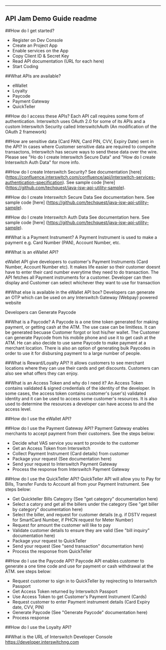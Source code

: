 -------------------------
API Jam Demo Guide readme
-------------------------

##How do I get started?
- Register on Dev Console
- Create an Project App
- Enable services on the App
- Copy Client ID & Secret Key
- Read API documentation (URL for each here)
- Start Coding

##What APIs are available?
* eWallet
* Loyalty
* Paycode
* Payment Gateway
* QuickTeller

##How do I access these APIs?
Each API call requires some form of authentication. Interswitch uses OAuth 2.0 for some of its APIs and a custom Interswitch Security called InterswitchAuth (An modification of the OAuth 2 framework)

##How are sensitive data (Card PAN, Card PIN, CVV, Expiry Date) sent in the API?
In cases where Customer sensitive data are required to compelte transactons, Interswitch has secure ways to send these data over the wire. Please see "Ho do I create Interswitch Secure Data" and 
 "How do I create Interswitch Auth Data" for more info.
 
 
##How do I create Interswitch Security?
See documentation [here] (https://confluence.interswitch.com/confluence/api/interswitch-services-authentication-specification). See sample code [here] (https://github.com/techquest/java-isw-api-utility-sample).


##How do I create Interswitch Secure Data
See documentation here. See sample code [here] (https://github.com/techquest/java-isw-api-utility-sample).


##How do I create Interswitch Auth Data
See documentation here. See sample code [here] (https://github.com/techquest/java-isw-api-utility-sample).

	
##What is a Payment Instrument?
A Payment Instrument is used to make a payment e.g. Card Number (PAN), Account Number, etc.


##What is an eWallet API?

eWallet API give developers to customer's Payment Instruments (Card Number, Account Number etc). It makes life easier so their customer doesnt have to enter their card number everytime they need to do transaction. The API fetches all Payment instruments for a customer. Developer can then display and Customer can select whichever they want to use for transaction


##What else is available in the eWallet API box?
Developers can generate an OTP which can be used on any Interswitch Gateway (Webpay) powered website

Developers can Generate Paycode
	
	
##What is a Paycode?
A Paycode is a one time token generated for making payment, or getting cash at the ATM. The use case can be limitless. It can be generated becuase Customer forgot or lost his/her wallet. The Customer can generate Paycode from his mobile phone and use it to get cash at the ATM. He can also decide to use same Paycode to make payment at a merchant location. There is also an option of generating bulk Paycodes in order to use it for disbursing payment to a large number of people.
	
##What is Reward/Loyalty API?
It allows customers to see merchant locations where they can use their cards and get discounts. Customers can also see what offers they can enjoy.
	
##What is an Access Token and why do I need it?
An Access Token contains validated & signed credentials of the identity of the developer. In some cases, the access token contains customer's (user's) validated identity and it can be used to access some customer's resources. It is also used to determine the resources a developer can have access to and the access level.

##How do I use the eWallet API?


##How do I use the Payment Gateway API?
Payment Gateway enables merchants to accept payment from their customers. See the steps below:
* Decide what VAS service you want to provide to the customer
* Get an Access Token from Interswitch
* Collect Payment Instrument (Card details) from customer
* Package your request (See documentation here)
* Send your request to Interswitch Payment Gateway
* Process the response from Interswitch Payment Gateway


##How do I use the QuickTeller API?
QuickTeller API will allow you to Pay for Bills, Transfer Funds to Account all from your Payment Instrument. See steps below:
* Get Quickteller Bills Category (See "get category" documentation here)
* Select a catory and get all the billers under the category (See "get biller by category" documentation here)
* Select the biller, and request for customer details (e.g. if DSTV request for SmartCard Number, if PHCN request for Meter Number)
* Request for amount the customer will like to pay
* Validate customer details to ensure they are valid (See "bill inquiry" documentation here)
* Package your request to QuickTeller
* Send your request (See "send transaction" documentation here)
* Process the response from QuickTeller


##How do I use the Paycode API?
Paycode API enables customer to generate a one time code and use for payment or cash withdrawal at the ATM. see steps below:
* Request customer to sign in to QuickTeller by reqirecting to Interswitch Passport
* Get Access Token returned by Interswitch Passport
* Use Access Token to get Customer's Payment Instrument (Cards)
* Request customer to enter Payment instrument details (Card Expiry date, CVV, PIN)
* Generate Paycode (See "Generate Paycode" documentation here)
* Process response


##How do I use the Loyalty API?

##What is the URL of Interswitch Developer Console
	https://developer.interswitchng.com

	
